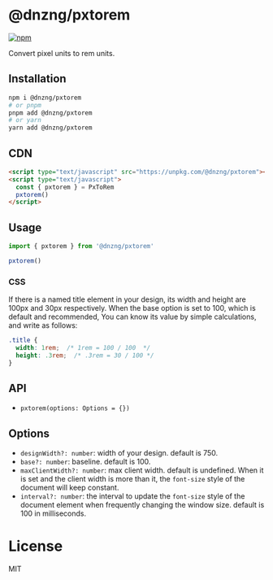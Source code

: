 # @dnzng/pxtorem

[![npm](https://img.shields.io/npm/v/@dnzng/pxtorem.svg)](https://www.npmjs.com/package/@dnzng/pxtorem)

Convert pixel units to rem units.

## Installation

```bash
npm i @dnzng/pxtorem
# or pnpm
pnpm add @dnzng/pxtorem
# or yarn
yarn add @dnzng/pxtorem
```

## CDN

```html
<script type="text/javascript" src="https://unpkg.com/@dnzng/pxtorem"></script>
<script type="text/javascript">
  const { pxtorem } = PxToRem
  pxtorem()
</script>
```

## Usage

```js
import { pxtorem } from '@dnzng/pxtorem'

pxtorem()
```

### CSS

If there is a named title element in your design, its width and height are 100px and 30px respectively. When the base option is set to 100, which is default and recommended, You can know its value by simple calculations, and write as follows:

```css
.title {
  width: 1rem;  /* 1rem = 100 / 100  */
  height: .3rem;  /* .3rem = 30 / 100 */
}
```

## API

- `pxtorem(options: Options = {})`

## Options

- `designWidth?: number`: width of your design. default is 750.
- `base?: number`: baseline. default is 100.
- `maxClientWidth?: number`: max client width. default is undefined. When it is set and the client width is more than it, the `font-size` style of the document will keep constant.
- `interval?: number`: the interval to update the `font-size` style of the document element when frequently changing the window size. default is 100 in milliseconds.

# License

MIT
